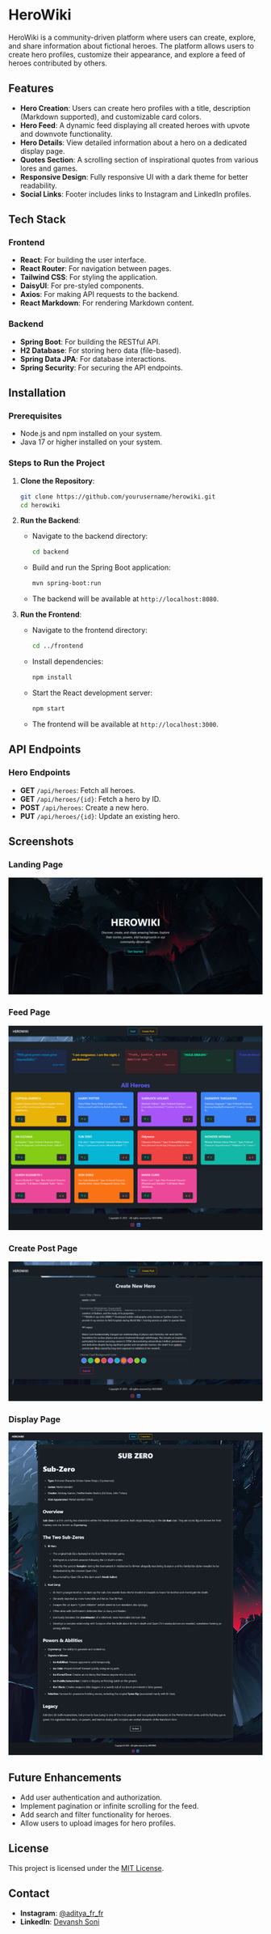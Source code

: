 # HeroWiki

HeroWiki is a community-driven platform where users can create, explore, and share information about fictional heroes. The platform allows users to create hero profiles, customize their appearance, and explore a feed of heroes contributed by others.

## Features

- **Hero Creation**: Users can create hero profiles with a title, description (Markdown supported), and customizable card colors.
- **Hero Feed**: A dynamic feed displaying all created heroes with upvote and downvote functionality.
- **Hero Details**: View detailed information about a hero on a dedicated display page.
- **Quotes Section**: A scrolling section of inspirational quotes from various lores and games.
- **Responsive Design**: Fully responsive UI with a dark theme for better readability.
- **Social Links**: Footer includes links to Instagram and LinkedIn profiles.

## Tech Stack

### Frontend
- **React**: For building the user interface.
- **React Router**: For navigation between pages.
- **Tailwind CSS**: For styling the application.
- **DaisyUI**: For pre-styled components.
- **Axios**: For making API requests to the backend.
- **React Markdown**: For rendering Markdown content.

### Backend
- **Spring Boot**: For building the RESTful API.
- **H2 Database**: For storing hero data (file-based).
- **Spring Data JPA**: For database interactions.
- **Spring Security**: For securing the API endpoints.

## Installation

### Prerequisites
- Node.js and npm installed on your system.
- Java 17 or higher installed on your system.

### Steps to Run the Project

1. **Clone the Repository**:
   ```bash
   git clone https://github.com/yourusername/herowiki.git
   cd herowiki
   ```

2. **Run the Backend**:
   - Navigate to the backend directory:
     ```bash
     cd backend
     ```
   - Build and run the Spring Boot application:
     ```bash
     mvn spring-boot:run
     ```
   - The backend will be available at `http://localhost:8080`.

3. **Run the Frontend**:
   - Navigate to the frontend directory:
     ```bash
     cd ../frontend
     ```
   - Install dependencies:
     ```bash
     npm install
     ```
   - Start the React development server:
     ```bash
     npm start
     ```
   - The frontend will be available at `http://localhost:3000`.

## API Endpoints

### Hero Endpoints
- **GET** `/api/heroes`: Fetch all heroes.
- **GET** `/api/heroes/{id}`: Fetch a hero by ID.
- **POST** `/api/heroes`: Create a new hero.
- **PUT** `/api/heroes/{id}`: Update an existing hero.


## Screenshots

### Landing Page
![Landing Page](/screenshots/landingpage.png)

### Feed Page
![Feed Page](/screenshots/feedpage.png)

### Create Post Page
![Create Post Page](/screenshots/createpost.png)

### Display Page
![Display Page](/screenshots/displaypage.png)

## Future Enhancements

- Add user authentication and authorization.
- Implement pagination or infinite scrolling for the feed.
- Add search and filter functionality for heroes.
- Allow users to upload images for hero profiles.

## License

This project is licensed under the [MIT License](LICENSE.txt).

## Contact

- **Instagram**: [@aditya_fr_fr](https://www.instagram.com/aditya_fr_fr/)
- **LinkedIn**: [Devansh Soni](https://in.linkedin.com/in/devanshsoni19)

